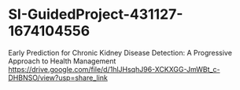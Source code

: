 # SI-GuidedProject-431127-1674104556
Early Prediction for Chronic Kidney Disease Detection: A Progressive Approach to Health Management
https://drive.google.com/file/d/1hlJHsqhJ96-XCKXGG-JmWBt_c-DHBNSO/view?usp=share_link
